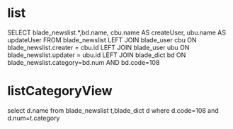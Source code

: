 list
===
SELECT
blade_newslist.*,bd.name,
cbu.name AS createUser,
ubu.name AS updateUser
FROM
blade_newslist
LEFT JOIN blade_user cbu ON blade_newslist.creater = cbu.id
LEFT JOIN blade_user ubu ON blade_newslist.updater = ubu.id
LEFT JOIN blade_dict bd ON blade_newslist.category=bd.num AND bd.code=108

listCategoryView
===
select d.name from blade_newslist t,blade_dict d where d.code=108 
and d.num=t.category